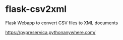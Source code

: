 # flask-csv2xml
Flask Webapp to convert CSV files to XML documents

https://pypreservica.pythonanywhere.com/

